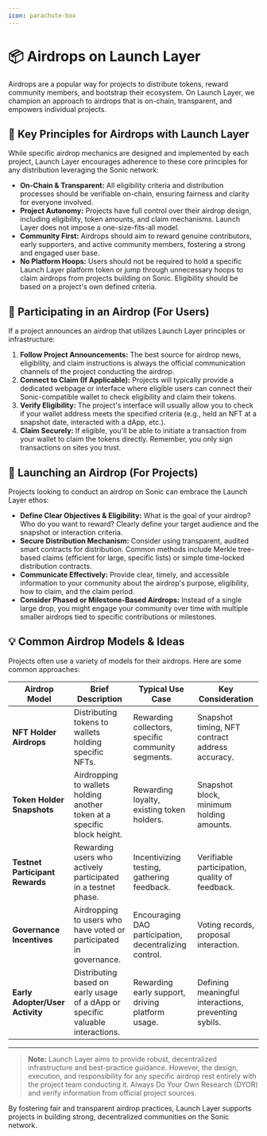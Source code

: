 ```yaml
---
icon: parachute-box
---
```


# 📦 Airdrops on Launch Layer

Airdrops are a popular way for projects to distribute tokens, reward community members, and bootstrap their ecosystem. On Launch Layer, we champion an approach to airdrops that is on-chain, transparent, and empowers individual projects.

## 🔑 Key Principles for Airdrops with Launch Layer

While specific airdrop mechanics are designed and implemented by each project, Launch Layer encourages adherence to these core principles for any distribution leveraging the Sonic network:

* **On-Chain & Transparent:** All eligibility criteria and distribution processes should be verifiable on-chain, ensuring fairness and clarity for everyone involved.
* **Project Autonomy:** Projects have full control over their airdrop design, including eligibility, token amounts, and claim mechanisms. Launch Layer does not impose a one-size-fits-all model.
* **Community First:** Airdrops should aim to reward genuine contributors, early supporters, and active community members, fostering a strong and engaged user base.
* **No Platform Hoops:** Users should not be required to hold a specific Launch Layer platform token or jump through unnecessary hoops to claim airdrops from projects building on Sonic. Eligibility should be based on a project's own defined criteria.

## 🙋 Participating in an Airdrop (For Users)

If a project announces an airdrop that utilizes Launch Layer principles or infrastructure:

1. **Follow Project Announcements:** The best source for airdrop news, eligibility, and claim instructions is always the official communication channels of the project conducting the airdrop.
2. **Connect to Claim (If Applicable):** Projects will typically provide a dedicated webpage or interface where eligible users can connect their Sonic-compatible wallet to check eligibility and claim their tokens.
3. **Verify Eligibility:** The project's interface will usually allow you to check if your wallet address meets the specified criteria (e.g., held an NFT at a snapshot date, interacted with a dApp, etc.).
4. **Claim Securely:** If eligible, you'll be able to initiate a transaction from your wallet to claim the tokens directly. Remember, you only sign transactions on sites you trust.

## 🚀 Launching an Airdrop (For Projects)

Projects looking to conduct an airdrop on Sonic can embrace the Launch Layer ethos:

* **Define Clear Objectives & Eligibility:** What is the goal of your airdrop? Who do you want to reward? Clearly define your target audience and the snapshot or interaction criteria.
* **Secure Distribution Mechanism:** Consider using transparent, audited smart contracts for distribution. Common methods include Merkle tree-based claims (efficient for large, specific lists) or simple time-locked distribution contracts.
* **Communicate Effectively:** Provide clear, timely, and accessible information to your community about the airdrop's purpose, eligibility, how to claim, and the claim period.
* **Consider Phased or Milestone-Based Airdrops:** Instead of a single large drop, you might engage your community over time with multiple smaller airdrops tied to specific contributions or milestones.

## 💡 Common Airdrop Models & Ideas

Projects often use a variety of models for their airdrops. Here are some common approaches:

| Airdrop Model                      | Brief Description                                                              | Typical Use Case                                       | Key Consideration                                    |
| ---------------------------------- | ------------------------------------------------------------------------------ | ------------------------------------------------------ | ---------------------------------------------------- |
| **NFT Holder Airdrops**        | Distributing tokens to wallets holding specific NFTs.                          | Rewarding collectors, specific community segments.     | Snapshot timing, NFT contract address accuracy.      |
| **Token Holder Snapshots**      | Airdropping to wallets holding another token at a specific block height.       | Rewarding loyalty, existing token holders.             | Snapshot block, minimum holding amounts.             |
| **Testnet Participant Rewards** | Rewarding users who actively participated in a testnet phase.                  | Incentivizing testing, gathering feedback.             | Verifiable participation, quality of feedback.       |
| **Governance Incentives**      | Airdropping to users who have voted or participated in governance.             | Encouraging DAO participation, decentralizing control. | Voting records, proposal interaction.                |
| **Early Adopter/User Activity** | Distributing based on early usage of a dApp or specific valuable interactions. | Rewarding early support, driving platform usage.       | Defining meaningful interactions, preventing sybils. |

<!-- 
Consideration for future: If this page becomes very long, GitBook Tabs could be used 
to separate content for "User Perspective" and "Project Perspective."
-->

<!-- 
Consideration for future: If specific airdrop "recipes" (e.g., "How to Airdrop to NFT Holders") 
get their own detailed sub-pages, this section could use GitBook Cards to link to them.
-->

***

> **Note:** Launch Layer aims to provide robust, decentralized infrastructure and best-practice guidance. However, the design, execution, and responsibility for any specific airdrop rest entirely with the project team conducting it. Always Do Your Own Research (DYOR) and verify information from official project sources.

By fostering fair and transparent airdrop practices, Launch Layer supports projects in building strong, decentralized communities on the Sonic network.
